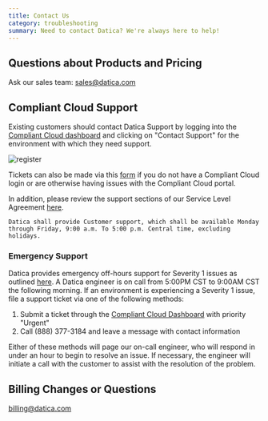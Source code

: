 ```yaml
---
title: Contact Us
category: troubleshooting
summary: Need to contact Datica? We're always here to help!
---
```


## Questions about Products and Pricing

Ask our sales team: [sales@datica.com](mailto:sales@datica.com)

## Compliant Cloud Support

Existing customers should contact Datica Support by logging into the [Compliant Cloud dashboard](https://product.datica.com/compliant-cloud) and clicking on "Contact Support" for the environment with which they need support.

![register](/compliant-cloud/articles/images/contact_support.png)

Tickets can also be made via this [form](https://datica.com/support) if you do not have a Compliant Cloud login or are otherwise having issues with the Compliant Cloud portal.

In addition, please review the support sections of our Service Level Agreement [here](https://legal.datica.com/#service-level-and-support-agreement).

`Datica shall provide Customer support, which shall be available Monday through Friday, 9:00 a.m. To 5:00 p.m. Central time, excluding holidays.`

### Emergency Support

Datica provides emergency off-hours support for Severity 1 issues as outlined [here](https://legal.datica.com/#3-service-maintenance). A Datica engineer is on call from 5:00PM CST to 9:00AM CST the following morning. If an environment is experiencing a Severity 1 issue, file a support ticket via one of the following methods:

1. Submit a ticket through the [Compliant Cloud Dashboard](https://product.datica.com/compliant-cloud/) with priority "Urgent"
1. Call (888) 377-3184 and leave a message with contact information

Either of these methods will page our on-call engineer, who will respond in under an hour to begin to resolve an issue. If necessary, the engineer will initiate a call with the customer to assist with the resolution of the problem.

## Billing Changes or Questions

[billing@datica.com](mailto:billing@datica.com)

